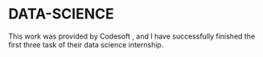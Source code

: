 # DATA-SCIENCE
This work was provided by Codesoft , and I have successfully finished the first three task of their data science internship.
